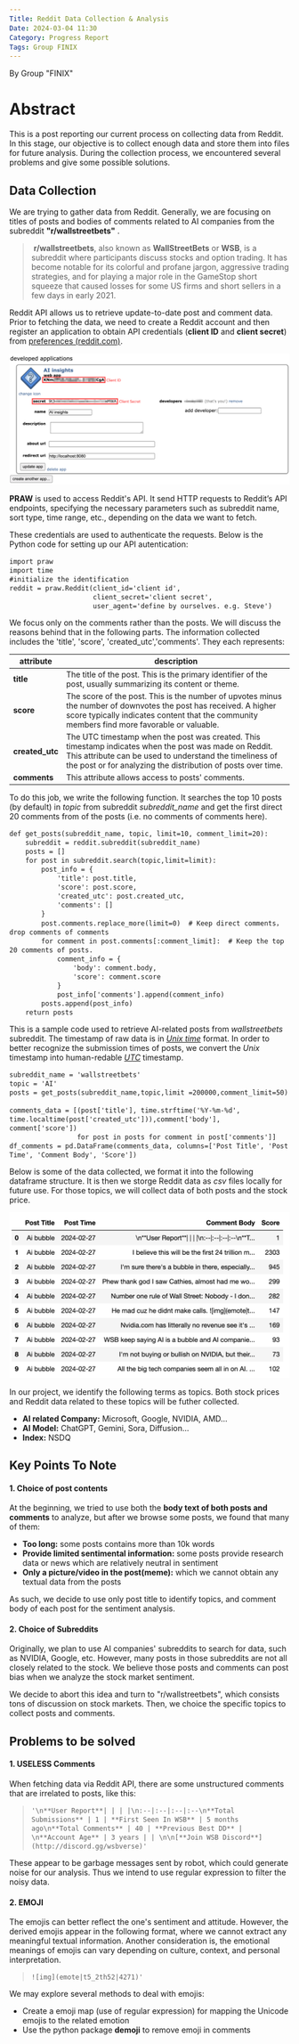 ```yaml
---
Title: Reddit Data Collection & Analysis
Date: 2024-03-04 11:30
Category: Progress Report
Tags: Group FINIX
---
```


By Group "FINIX"

# Abstract

This is a post reporting our current process on collecting data from Reddit. In this stage, our objective is to collect enough data and store them into files for future analysis. During the collection process, we encountered several problems and give some possible solutions. 

## Data Collection

We are trying to gather data from Reddit. Generally, we are focusing on titles of posts and bodies of comments related to AI companies from the subreddit **"r/wallstreetbets"** .

> ​	**r/wallstreetbets**, also known as **WallStreetBets** or **WSB**, is a subreddit where participants discuss stocks and option trading. It has become notable for its colorful and profane jargon, aggressive trading strategies, and for playing a major role in the GameStop short squeeze that caused losses for some US firms and short sellers in a few days in early 2021.

 Reddit API allows us to retrieve update-to-date post and comment data. Prior to fetching the data, we need to create a Reddit account and then register an application to obtain API credentials (**client ID** and **client secret**) from [preferences (reddit.com)](https://www.reddit.com/prefs/apps). 

![Alt Text](content/images/RedditCredential.jpg)


**PRAW** is used to access Reddit's API. It send HTTP requests to Reddit’s API endpoints, specifying the necessary parameters such as subreddit name, sort type, time range, etc., depending on the data we want to fetch.

These credentials are used to authenticate the requests. Below is the Python code for setting up our API autentication:

```wpython
import praw
import time
#initialize the identification
reddit = praw.Reddit(client_id='client id',
                     client_secret='client secret',
                     user_agent='define by ourselves. e.g. Steve')
```

We focus only on the comments rather than the posts. We will discuss the reasons behind that in the following parts. The information collected includes the 'title', 'score', 'created_utc','comments'. They each represents:

| attribute       | description                                                  |
| --------------- | ------------------------------------------------------------ |
| **title**       | The title of the post. This is the primary identifier of the post, usually summarizing its content or theme. |
| **score**       | The score of the post. This is the number of upvotes minus the number of downvotes the post has received. A higher score typically indicates content that the community members find more favorable or valuable. |
| **created_utc** | The UTC timestamp when the post was created. This timestamp indicates when the post was made on Reddit. This attribute can be used to understand the timeliness of the post or for analyzing the distribution of posts over time. |
| **comments**    | This attribute allows access to posts' comments.    |

To do this job, we write the following function. It searches the top 10 posts (by default) in *topic* from subreddit *subreddit_name* and get the first direct 20 comments from of the posts (i.e. no comments of comments here). 

```
def get_posts(subreddit_name, topic, limit=10, comment_limit=20):
    subreddit = reddit.subreddit(subreddit_name)
    posts = []
    for post in subreddit.search(topic,limit=limit):
        post_info = {
            'title': post.title,
            'score': post.score,
            'created_utc': post.created_utc,
            'comments': []
        }
        post.comments.replace_more(limit=0)  # Keep direct comments，drop comments of comments
        for comment in post.comments[:comment_limit]:  # Keep the top 20 comments of posts.
            comment_info = {
                'body': comment.body,
                'score': comment.score
            }
            post_info['comments'].append(comment_info)
        posts.append(post_info)
    return posts

```
 This is a sample code used to retrieve AI-related posts from *wallstreetbets* subreddit. The timestamp of raw data is in [*Unix time*](https://en.wikipedia.org/wiki/Unix_time) format. In order to better recognize the submission times of posts, we convert the *Unix* timestamp into human-redable [*UTC*](https://en.wikipedia.org/wiki/Coordinated_Universal_Time) timestamp. 
```
subreddit_name = 'wallstreetbets'
topic = 'AI'
posts = get_posts(subreddit_name,topic,limit =200000,comment_limit=50)

comments_data = [(post['title'], time.strftime('%Y-%m-%d', time.localtime(post['created_utc'])),comment['body'], comment['score']) 
                 for post in posts for comment in post['comments']]
df_comments = pd.DataFrame(comments_data, columns=['Post Title', 'Post Time', 'Comment Body', 'Score'])
```

Below is some of the data collected, we format it into the following dataframe structure. It is then  we storge Reddit data as *csv* files locally for future use. For those topics, we will collect data of both posts and the stock price.

![Dataset](content/images/Data.jpg)

In our project, we identify the following terms as topics. Both stock prices and Reddit data related to these topics will be futher collected.
- **AI related Company:** Microsoft, Google, NVIDIA, AMD...
- **AI Model:** ChatGPT, Gemini, Sora, Diffusion...
- **Index:** NSDQ


## Key Points To Note

#### 1. Choice of post contents

At the beginning, we tried to use both the **body text of both posts and comments** to analyze, but after we browse some posts, we found that many of them:

- **Too long:** some posts contains more than 10k words
- **Provide limited sentimental information:** some posts provide research data or news which are relatively neutral in sentiment
- **Only a picture/video in the post(meme):** which we cannot obtain any textual data from the posts

As such, we decide to use only post title to identify topics, and comment body of each post for the sentiment analysis.

#### 2. Choice of Subreddits

Originally, we plan to use AI companies' subreddits to search for data, such as NVIDIA, Google, etc. However, many posts in those subreddits are not all closely related to the stock. We believe those posts and comments can post bias when we analyze the stock market sentiment.

We decide to abort this idea and turn to "r/wallstreetbets", which consists tons of discussion on stock markets. Then, we choice the specific topics to collect posts and comments.



## Problems to be solved

#### 1. USELESS Comments

When fetching data via Reddit API, there are some unstructured comments that are irrelated to posts, like this: 
   > ```
   > '\n**User Report**| | | |\n:--|:--|:--|:--\n**Total Submissions** | 1 | **First Seen In WSB** | 5 months ago\n**Total Comments** | 40 | **Previous Best DD** | \n**Account Age** | 3 years | | \n\n[**Join WSB Discord**](http://discord.gg/wsbverse)'
   > ```
These appear to be garbage messages sent by robot, which could generate noise for our analysis. Thus we intend to use regular expression to filter the noisy data. 

#### 2. EMOJI
The emojis can better reflect the one's sentiment and attitude. However, the derived emojis appear in the following format, where we cannot extract any meaningful textual information. Another consideration is, the emotional meanings of emojis can vary depending on culture, context, and personal interpretation.

   > ```
   > ![img](emote|t5_2th52|4271)'
   > ```

We may explore several methods to deal with emojis:
- Create a emoji map (use of regular expression) for mapping the Unicode emojis to the related emotion
- Use the python package **demoji** to remove emoji in comments